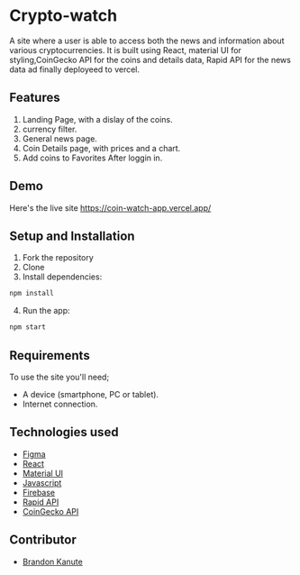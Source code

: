 # Crypto-watch
A site where a user is able to access both the news and information about various cryptocurrencies. 
It is built using React, material UI for styling,CoinGecko API for the coins  and details data, Rapid API for the news data ad finally deployeed to vercel.

## Features
1. Landing Page, with a dislay of the coins.
2. currency filter.
3. General news page.
4. Coin Details page, with prices and a chart.
5. Add coins to Favorites After loggin in.



## Demo
Here's the live site https://coin-watch-app.vercel.app/


## Setup and Installation
1. Fork the repository
2. Clone 
3. Install dependencies:
```bash
npm install
```
4. Run the app:
 ```bash
npm start
```

## Requirements
To use the site you'll need;
- A device (smartphone, PC or tablet).
- Internet connection.

## Technologies used
- [Figma](https://www.figma.com/) 
- [React](https://reactjs.org/) 
- [Material UI](https://mui.com/) 
- [Javascript](https://www.w3schools.com/js/)
- [Firebase](https://firebase.google.com/)
- [Rapid API](https://rapidapi.com/enayfls-ibksP3yFoax/api/crypto-news14/)
- [CoinGecko API](https://www.coingecko.com/en/api/documentation)


## Contributor
- [Brandon Kanute](https://github.com/LarmBee)

